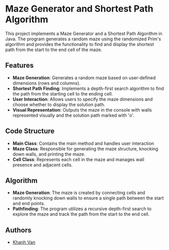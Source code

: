 # Maze Generator and Shortest Path Algorithm

This project implements a Maze Generator and a Shortest Path Algorithm in Java. The program generates a random maze using the randomized Prim's algorithm and provides the functionality to find and display the shortest path from the start to the end cell of the maze. 

## Features

- **Maze Generation**: Generates a random maze based on user-defined dimensions (rows and columns).
- **Shortest Path Finding**: Implements a depth-first search algorithm to find the path from the starting cell to the ending cell.
- **User Interaction**: Allows users to specify the maze dimensions and choose whether to display the solution path.
- **Visual Representation**: Outputs the maze in the console with walls represented visually and the solution path marked with 'o'.

## Code Structure

- **Main Class**: Contains the main method and handles user interaction
- **Maze Class**: Responsible for generating the maze structure, knocking down walls, and printing the maze.
- **Cell Class**: Represents each cell in the maze and manages wall presence and adjacent cells.

## Algorithm
- **Maze Generation**: The maze is created by connecting cells and randomly knocking down walls to ensure a single path between the start and end points.
- **Pathfinding**: The program utilizes a recursive depth-first search to explore the maze and track the path from the start to the end cell.

## Authors
- [Khanh Van](https://www.github.com/kvan278)
